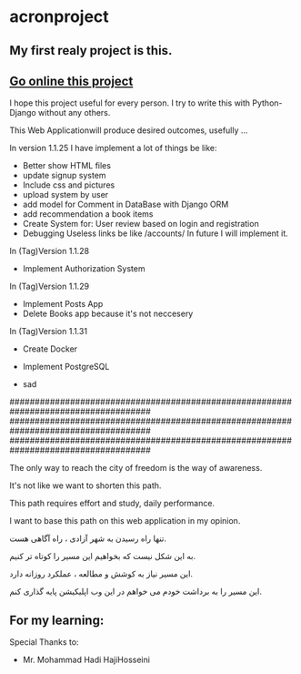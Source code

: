 # acronproject

## My first realy project is this.

## [Go online this project](https://acronproject.com/)

I hope this project useful for every person. I try to write this with Python-Django without any others. 

This Web Applicationwill produce desired outcomes, usefully ...

In version 1.1.25 I have implement a lot of things be like:
- Better show HTML files
- update signup system
- Include css and pictures
- upload system by user
- add model for Comment in DataBase with Django ORM
- add recommendation a book items
- Create System for: User review based on login and registration
- Debugging Useless links be like /accounts/ 
    In future I will implement it.

In (Tag)Version 1.1.28
- Implement Authorization System

In (Tag)Version 1.1.29
- Implement Posts App
- Delete Books app because it's not neccesery

In (Tag)Version 1.1.31
- Create Docker
- Implement PostgreSQL

- sad

####################################################################################
####################################################################################
####################################################################################

The only way to reach the city of freedom is the way of awareness.

It's not like we want to shorten this path.

This path requires effort and study, daily performance.

I want to base this path on this web application in my opinion.

تنها راه رسیدن به شهر آزادی ، راه آگاهی هست. 

به این شکل نیست که بخواهیم این مسیر را کوتاه تر کنیم.

این مسیر نیاز به کوشش و مطالعه ، عملکرد روزانه دارد.

این مسیر را به برداشت خودم می خواهم در این وب اپلیکیشن پایه گذاری کنم.


## For my learning:

Special Thanks to:
- Mr. Mohammad Hadi HajiHosseini
